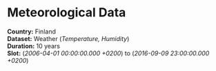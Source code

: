 # Meteorological Data
**Country:** Finland <br />
**Dataset:** Weather (_Temperature, Humidity_) <br />
**Duration:** 10 years <br />
**Slot:** (_2006-04-01 00:00:00.000 +0200_) to (_2016-09-09 23:00:00.000 +0200_)

